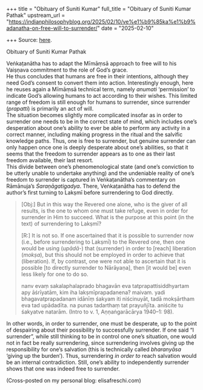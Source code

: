 +++
title = "Obituary of Suniti Kumar"
full_title = "Obituary of Suniti Kumar Pathak"
upstream_url = "https://indianphilosophyblog.org/2025/02/10/ve%e1%b9%85ka%e1%b9%adanatha-on-free-will-to-surrender/"
date = "2025-02-10"

+++
Source: [here](https://indianphilosophyblog.org/2025/02/10/ve%e1%b9%85ka%e1%b9%adanatha-on-free-will-to-surrender/).

Obituary of Suniti Kumar Pathak

Veṅkaṭanātha has to adapt the Mīmāṃsā approach to free will to his Vaiṣṇava commitment to the role of God’s grace.  
He thus concludes that humans are free in their intentions, although they need God’s consent to convert them into action. Interestingly enough, here he reuses again a Mīmāṃsā technical term, namely *anumati* ‘permission’ to indicate God’s allowing humans to act according to their wishes. This limited range of freedom is still enough for humans to surrender, since surrender (*prapatti*) is primarily an act of will.  
The situation becomes slightly more complicated insofar as in order to surrender one needs to be in the correct state of mind, which includes one’s desperation about one’s ability to ever be able to perform any activity in a correct manner, including making progress in the ritual and the salvific knowledge paths. Thus, one is free to surrender, but genuine surrender can only happen once one is deeply desperate about one’s abilities, so that it seems that the freedom to surrender appears as to one as their last freedom available, their last resort.  
This divide between one’s phenomenological state (and one’s conviction to be utterly unable to undertake anything) and the undeniable reality of one’s freedom to surrender is captured in Veṅkaṭanātha’s commentary on Rāmānuja’s *Śaraṇāgatigadya*. There, Veṅkaṭanātha has to defend the author’s first turning to Lakṣmī before surrendering to God directly.

> \[Obj:\] But in this way the Revered one alone, who is the giver of
> all results, is the one to whom one must take refuge, even in order
> for surrender in Him to succeed. What is the purpose at this point (in
> the text) of surrendering to Lakṣmī?
>
> \[R:\] It is not so. If one ascertained that it is possible to
> surrender now (i.e., before surrendering to Lakṣmī) to the Revered
> one, then one would be using (*upādā-*) that (surrender) in order to
> \[reach\] liberation (*mokṣa*), but this should not be employed in
> order to achieve that (liberation). If, by contrast, one were not able
> to ascertain that it is possible \[to directly surrender to
> Nārāyaṇa\], then \[it would be\] even less likely for one to do so.
>
> nanv evaṃ sakalaphalaprado bhagavān eva tatprapattisiddhyartam apy
> āśrīyatām, kim iha lakṣmīprapadanena? maivam. yadi bhagavatprapadanam
> idānīṃ śakyam iti niścinuyāt, tadā mokṣārtham eva tad upādadīta. na
> punas tadarthaṃ tat prayuñjīta. aniścite tu śakyatve natarām. (Intro
> to v. 1, Aṇṇaṅgarācārya 1940–1: 98).

In other words, in order to surrender, one must be desperate, up to the point of despairing about their possibility to successfully surrender. If one said “I surrender”, while still thinking to be in control one one’s situation, one would not in fact be really surrendering, since surrendering involves giving up the responsibility for one’s salvation (this is technically called *bharanyāsa* ‘giving up the burden’). Thus, surrendering *in order to* reach salvation would be an internal contradiction. Still, one’s ability to independently surrender shows that one was indeed free to surrender.

(Cross-posted on my personal blog: elisafreschi.com)
